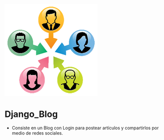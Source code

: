 ![Image of Yaktocat](https://github.com/cluco91/Django_Blog/blob/master/Blog.png)

# Django_Blog

- Consiste en un Blog con Login para postear artículos y compartirlos por medio de redes sociales.
